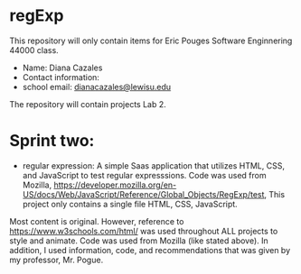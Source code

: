 # regExp

This repository will only contain items for Eric Pouges Software Enginnering 44000 class. 

- Name: Diana Cazales
- Contact information: 
- school email: dianacazales@lewisu.edu


The repository will contain projects Lab 2. 
# Sprint two:
  - regular expression: A simple Saas application that utilizes HTML, CSS, and JavaScript to test regular expresssions. Code was used from Mozilla, https://developer.mozilla.org/en-US/docs/Web/JavaScript/Reference/Global_Objects/RegExp/test,  This project only contains a single file HTML, CSS, JavaScript.

Most content is original. However, reference to https://www.w3schools.com/html/ was used throughout ALL projects to style and animate. Code was used from Mozilla (like stated above). In addition, I used information, code, and recommendations that was given by my professor, Mr. Pogue.
